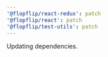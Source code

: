 ```yaml
---
'@flopflip/react-redux': patch
'@flopflip/react': patch
'@flopflip/test-utils': patch
---
```


Updating dependencies.
